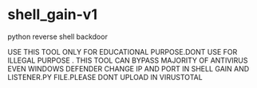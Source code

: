 # shell_gain-v1
python reverse shell backdoor

USE THIS TOOL ONLY FOR EDUCATIONAL PURPOSE.DONT USE FOR ILLEGAL PURPOSE . THIS TOOL CAN BYPASS MAJORITY OF ANTIVIRUS EVEN WINDOWS DEFENDER
CHANGE IP AND PORT IN SHELL GAIN AND LISTENER.PY FILE.PLEASE DONT UPLOAD IN VIRUSTOTAL
